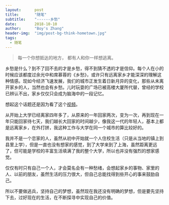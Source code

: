 ```yaml
---
layout:      post
title:       "随笔"
subtitle:    "------乡愁"
date:        2018-10-10
author:      "Boy's Zhang"
header-img:  "img/post-bg-think-hometown.jpg"
tags:
  - 随笔
---
```



> 每一个你想抵达的地方，
  都有人和你一样想逃离。


乡愁是什么？到不了回不去的才是乡愁，得不到猜不透的才是信仰。每个人在小的时候应该都度过余光中和席慕蓉的《乡愁》，或许只有远离家乡才能深深的理解这种情感。现如今经济飞速发展，我们的城市正发生着日新月异的变化，那些从未离开家乡的人，当然也会有乡愁。儿时玩耍的广场已被高楼大厦所代替，曾经的学校已辨认不出，家乡仅仅只会成为脑海中的一段记忆。

想起这个话题还是因为看了这个[视频](https://www.vmovier.com/55481)。


从开始上大学已经离家四年多了，从原来的一年回家两次，变为一次，再到现在一年只能回家待七天，我们越长大回家的时间越少，像我这一代的年轻人，基本上都是远离家乡，在外打拼，我这种工作与大学在同一个城市的算比较好的。

我并不是一个恋家的人，虽然从初中开始就一个人住校生活（只是从当地的镇上到县里上学），但是一直也没有想家的感觉，到了大学来到了上海，虽然距离更远了，但可能是学校的丰富生活填满了我的整个大学，所以也并没有强烈的想家感觉。

仅仅有时只有自己一个人，才会莫名会有一种愁绪，会想起家乡的事物、家里的人、以前的朋友，虽然生活的压力很大，但自己总能找得到些开心的事来鼓励自己。

所以不要做逃兵，坚持自己的梦想，虽然现在我还没有明确的梦想，但是要先坚持下去，过好现在的生活，在不断探寻中实现自己的价值。

